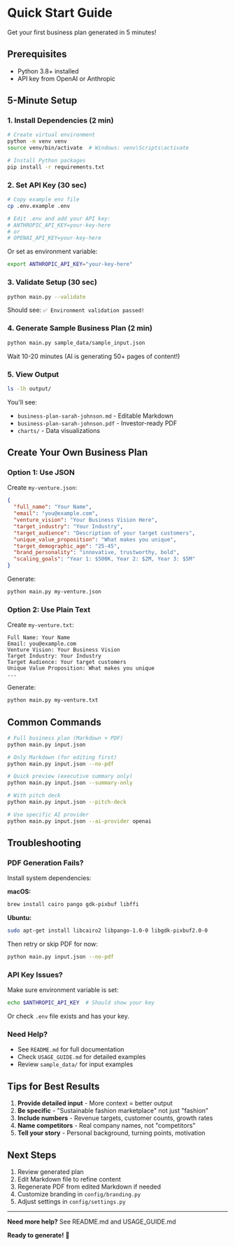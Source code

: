 # Quick Start Guide

Get your first business plan generated in 5 minutes!

## Prerequisites

- Python 3.8+ installed
- API key from OpenAI or Anthropic

## 5-Minute Setup

### 1. Install Dependencies (2 min)

```bash
# Create virtual environment
python -m venv venv
source venv/bin/activate  # Windows: venv\Scripts\activate

# Install Python packages
pip install -r requirements.txt
```

### 2. Set API Key (30 sec)

```bash
# Copy example env file
cp .env.example .env

# Edit .env and add your API key:
# ANTHROPIC_API_KEY=your-key-here
# or
# OPENAI_API_KEY=your-key-here
```

Or set as environment variable:
```bash
export ANTHROPIC_API_KEY="your-key-here"
```

### 3. Validate Setup (30 sec)

```bash
python main.py --validate
```

Should see: `✅ Environment validation passed!`

### 4. Generate Sample Business Plan (2 min)

```bash
python main.py sample_data/sample_input.json
```

Wait 10-20 minutes (AI is generating 50+ pages of content!)

### 5. View Output

```bash
ls -lh output/
```

You'll see:
- `business-plan-sarah-johnson.md` - Editable Markdown
- `business-plan-sarah-johnson.pdf` - Investor-ready PDF
- `charts/` - Data visualizations

## Create Your Own Business Plan

### Option 1: Use JSON

Create `my-venture.json`:

```json
{
  "full_name": "Your Name",
  "email": "you@example.com",
  "venture_vision": "Your Business Vision Here",
  "target_industry": "Your Industry",
  "target_audience": "Description of your target customers",
  "unique_value_proposition": "What makes you unique",
  "target_demographic_age": "25-45",
  "brand_personality": "innovative, trustworthy, bold",
  "scaling_goals": "Year 1: $500K, Year 2: $2M, Year 3: $5M"
}
```

Generate:
```bash
python main.py my-venture.json
```

### Option 2: Use Plain Text

Create `my-venture.txt`:

```
Full Name: Your Name
Email: you@example.com
Venture Vision: Your Business Vision
Target Industry: Your Industry
Target Audience: Your target customers
Unique Value Proposition: What makes you unique
...
```

Generate:
```bash
python main.py my-venture.txt
```

## Common Commands

```bash
# Full business plan (Markdown + PDF)
python main.py input.json

# Only Markdown (for editing first)
python main.py input.json --no-pdf

# Quick preview (executive summary only)
python main.py input.json --summary-only

# With pitch deck
python main.py input.json --pitch-deck

# Use specific AI provider
python main.py input.json --ai-provider openai
```

## Troubleshooting

### PDF Generation Fails?

Install system dependencies:

**macOS:**
```bash
brew install cairo pango gdk-pixbuf libffi
```

**Ubuntu:**
```bash
sudo apt-get install libcairo2 libpango-1.0-0 libgdk-pixbuf2.0-0
```

Then retry or skip PDF for now:
```bash
python main.py input.json --no-pdf
```

### API Key Issues?

Make sure environment variable is set:
```bash
echo $ANTHROPIC_API_KEY  # Should show your key
```

Or check `.env` file exists and has your key.

### Need Help?

- See `README.md` for full documentation
- Check `USAGE_GUIDE.md` for detailed examples
- Review `sample_data/` for input examples

## Tips for Best Results

1. **Provide detailed input** - More context = better output
2. **Be specific** - "Sustainable fashion marketplace" not just "fashion"
3. **Include numbers** - Revenue targets, customer counts, growth rates
4. **Name competitors** - Real company names, not "competitors"
5. **Tell your story** - Personal background, turning points, motivation

## Next Steps

1. Review generated plan
2. Edit Markdown file to refine content
3. Regenerate PDF from edited Markdown if needed
4. Customize branding in `config/branding.py`
5. Adjust settings in `config/settings.py`

---

**Need more help?** See README.md and USAGE_GUIDE.md

**Ready to generate!** 🚀
